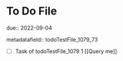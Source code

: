 # To Do File

due:: 2022-09-04

metadatafield:: todoTestFile_1079_73

- [ ] Task of todoTestFile_1079 1 [[Query me]]
